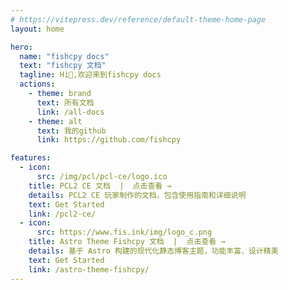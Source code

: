 ```yaml
---
# https://vitepress.dev/reference/default-theme-home-page
layout: home

hero:
  name: "fishcpy docs"
  text: "fishcpy 文档"
  tagline: Hi👋,欢迎来到fishcpy docs
  actions:
    - theme: brand
      text: 所有文档
      link: /all-docs
    - theme: alt
      text: 我的github
      link: https://github.com/fishcpy

features:
  - icon:
      src: /img/pcl/pcl-ce/logo.ico
    title: PCL2 CE 文档  |  点击查看 →
    details: PCL2 CE 玩家制作的文档，包含使用指南和详细说明
    text: Get Started
    link: /pcl2-ce/
  - icon:
      src: https://www.fis.ink/img/logo_c.png
    title: Astro Theme Fishcpy 文档  |  点击查看 →
    details: 基于 Astro 构建的现代化静态博客主题，功能丰富、设计精美
    text: Get Started
    link: /astro-theme-fishcpy/
---
```


